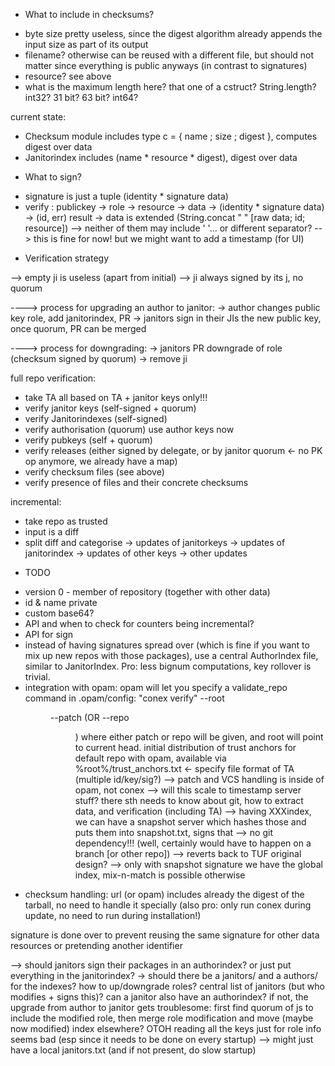 * What to include in checksums?

- byte size pretty useless, since the digest algorithm already appends the input size as part of its output
- filename?  otherwise can be reused with a different file, but should not matter since everything is public anyways (in contrast to signatures)
- resource? see above
- what is the maximum length here? that one of a cstruct?  String.length? int32? 31 bit? 63 bit? int64?

current state:
- Checksum module includes type c = { name ; size ; digest }, computes digest over data
- Janitorindex includes (name * resource * digest), digest over data

* What to sign?

- signature is just a tuple (identity * signature data)
- verify : publickey -> role -> resource -> data -> (identity * signature data) -> (id, err) result
-> data is extended (String.concat " " [raw data; id; resource]) --> neither of them may include ' '... or different separator?
--> this is fine for now! but we might want to add a timestamp (for UI)

* Verification strategy

--> empty ji is useless (apart from initial)
--> ji always signed by its j, no quorum

----> process for upgrading an author to janitor:
 -> author changes public key role, add janitorindex, PR
 -> janitors sign in their JIs the new public key, once quorum, PR can be merged

----> process for downgrading:
 -> janitors PR downgrade of role (checksum signed by quorum)
 -> remove ji

full repo verification:
 - take TA
 all based on TA + janitor keys only!!!
 - verify janitor keys (self-signed + quorum)
 - verify Janitorindexes (self-signed)
 - verify authorisation (quorum)
 use author keys now
 - verify pubkeys (self + quorum)
 - verify releases (either signed by delegate, or by janitor quorum <- no PK op anymore, we already have a map)
 - verify checksum files (see above)
 - verify presence of files and their concrete checksums

incremental:
 - take repo as trusted
 - input is a diff
 - split diff and categorise
 -> updates of janitorkeys
 -> updates of janitorindex
 -> updates of other keys
 -> other updates

* TODO
- version 0 - member of repository (together with other data)
- id & name private
- custom base64?
- API and when to check for counters being incremental?
- API for sign
- instead of having signatures spread over (which is fine if you want to mix up
  new repos with those packages), use a central AuthorIndex file, similar to
  JanitorIndex.  Pro: less bignum computations, key rollover is trivial.
- integration with opam:  opam will let you specify a validate_repo command
  in .opam/config:
   "conex verify" --root <dir> --patch <filename> (OR --repo <dir>)
  where either patch or repo will be given, and root will point to current head.
  initial distribution of trust anchors for default repo with opam, available
  via %root%/trust_anchors.txt <- specify file format of TA (multiple id/key/sig?)
  --> patch and VCS handling is inside of opam, not conex
--> will this scale to timestamp server stuff?  there sth needs to know about
    git, how to extract data, and verification (including TA)
    --> having XXXindex, we can have a snapshot server which hashes those and
        puts them into snapshot.txt, signs that --> no git dependency!!!
        (well, certainly would have to happen on a branch [or other repo])
        --> reverts back to TUF original design?
        --> only with snapshot signature we have the global index, mix-n-match
            is possible otherwise
- checksum handling: url (or opam) includes already the digest of the tarball,
  no need to handle it specially (also pro: only run conex during update, no
  need to run during installation!)

signature is done over <data> <identifier> <resource> to prevent reusing the same
 signature for other data resources or pretending another identifier

--> should janitors sign their packages in an authorindex?  or just put
    everything in the janitorindex?
-> should there be a janitors/ and a authors/ for the indexes?  how to
   up/downgrade roles?  central list of janitors (but who modifies + signs this)?
   can a janitor also have an authorindex?   if not, the upgrade from author to
   janitor gets troublesome:  first find quorum of js to include the modified role,
   then merge role modification and move (maybe now modified) index elsewhere?
   OTOH reading all the keys just for role info seems bad (esp since it needs to
   be done on every startup) --> might just have a local janitors.txt (and if
   not present, do slow startup)
